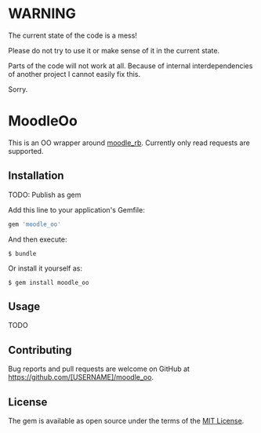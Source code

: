 # WARNING

The current state of the code is a mess!

Please do not try to use it or make sense of it in the current state.

Parts of the code will not work at all. Because of internal 
interdependencies of another project I cannot easily fix this.

Sorry.


# MoodleOo

This is an OO wrapper around [moodle_rb](https://rubygems.org/gems/moodle_rb).
Currently only read requests are supported.

## Installation

TODO: Publish as gem

Add this line to your application's Gemfile:

```ruby
gem 'moodle_oo'
```

And then execute:

    $ bundle

Or install it yourself as:

    $ gem install moodle_oo

## Usage

TODO

## Contributing

Bug reports and pull requests are welcome on GitHub at https://github.com/[USERNAME]/moodle_oo.

## License

The gem is available as open source under the terms of the [MIT License](https://opensource.org/licenses/MIT).

